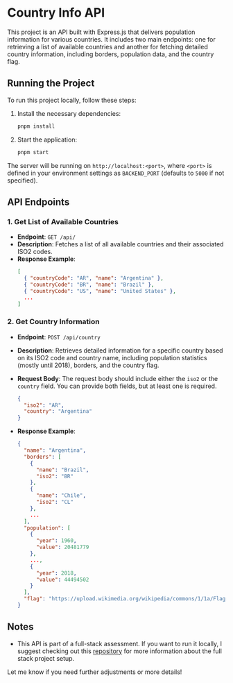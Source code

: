 # Country Info API

This project is an API built with Express.js that delivers population information for various countries. It includes two main endpoints: one for retrieving a list of available countries and another for fetching detailed country information, including borders, population data, and the country flag.

## Running the Project

To run this project locally, follow these steps:

1. Install the necessary dependencies:

    ```bash
    pnpm install
    ```

2. Start the application:

    ```bash
    pnpm start
    ```

The server will be running on `http://localhost:<port>`, where `<port>` is defined in your environment settings as `BACKEND_PORT` (defaults to `5000` if not specified).

## API Endpoints

### 1. Get List of Available Countries

- **Endpoint**: `GET /api/`
- **Description**: Fetches a list of all available countries and their associated ISO2 codes.
- **Response Example**:
    ```json
    [
      { "countryCode": "AR", "name": "Argentina" },
      { "countryCode": "BR", "name": "Brazil" },
      { "countryCode": "US", "name": "United States" },
      ...
    ]
    ```

### 2. Get Country Information

- **Endpoint**: `POST /api/country`
- **Description**: Retrieves detailed information for a specific country based on its ISO2 code and country name, including population statistics (mostly until 2018), borders, and the country flag.
- **Request Body**: The request body should include either the `iso2` or the `country` field. You can provide both fields, but at least one is required.
    ```json
    {
      "iso2": "AR",
      "country": "Argentina"
    }
    ```

- **Response Example**:
    ```json
    {
      "name": "Argentina",
      "borders": [
        {
          "name": "Brazil",
          "iso2": "BR"
        },
        {
          "name": "Chile",
          "iso2": "CL"
        },
        ...
      ],
      "population": [
        {
          "year": 1960,
          "value": 20481779
        },
        ...,
        {
          "year": 2018,
          "value": 44494502
        }
      ],
      "flag": "https://upload.wikimedia.org/wikipedia/commons/1/1a/Flag_of_Argentina.svg"
    }
    ```

## Notes

- This API is part of a full-stack assessment. If you want to run it locally, I suggest checking out this [repository](https://github.com/devfercastro/country-app-assessment) for more information about the full stack project setup.

Let me know if you need further adjustments or more details!
